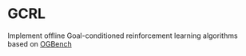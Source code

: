 # GCRL
Implement offline Goal-conditioned reinforcement learning algorithms based on [OGBench](https://github.com/seohongpark/ogbench/tree/master)
